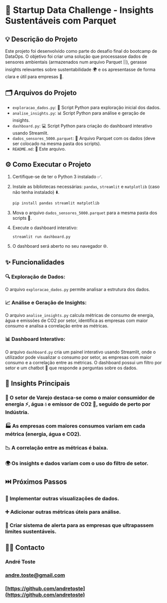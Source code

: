 # 🚀 Startup Data Challenge - Insights Sustentáveis com Parquet

## 💡 Descrição do Projeto

Este projeto foi desenvolvido como parte do desafio final do bootcamp de DataOps. O objetivo foi criar uma solução que processasse dados de sensores ambientais (armazenados num arquivo Parquet 🗄️), gerasse insights relevantes sobre sustentabilidade 🌍 e os apresentasse de forma clara e útil para empresas 🏢.

## 🗂️ Arquivos do Projeto

*   `exploracao_dados.py`: 🐍 Script Python para exploração inicial dos dados.
*   `analise_insights.py`: 📊 Script Python para análise e geração de insights.
*   `dashboard.py`: 💻 Script Python para criação do dashboard interativo usando Streamlit.
*   `dados_sensores_5000.parquet`: 💾 Arquivo Parquet com os dados (deve ser colocado na mesma pasta dos scripts).
*   `README.md`: 📝 Este arquivo.

## ⚙️ Como Executar o Projeto

1.  Certifique-se de ter o Python 3 instalado ✅.

2.  Instale as bibliotecas necessárias: `pandas`, `streamlit` e `matplotlib` (caso não tenha instalado) ⬇️.
    ```bash
    pip install pandas streamlit matplotlib
    ```

3.  Mova o arquivo `dados_sensores_5000.parquet` para a mesma pasta dos scripts 📂.

4.  Execute o dashboard interativo:
    ```bash
    streamlit run dashboard.py
    ```

5.  O dashboard será aberto no seu navegador 🌐.

## ✨ Funcionalidades

### 🔍 Exploração de Dados: 
O arquivo `exploracao_dados.py` permite analisar a estrutura dos dados.

### 📈 Análise e Geração de Insights: 
O arquivo `analise_insights.py` calcula métricas de consumo de energia, água e emissões de CO2 por setor, identifica as empresas com maior consumo e analisa a correlação entre as métricas.

### 📊 Dashboard Interativo: 
O arquivo `dashboard.py` cria um painel interativo usando Streamlit, onde o utilizador pode visualizar o consumo por setor, as empresas com maior consumo e a correlação entre as métricas. O dashboard possui um filtro por setor e um chatbot 🤖 que responde a perguntas sobre os dados.

## 🎯 Insights Principais

### 🏢 O setor de Varejo destaca-se como o maior consumidor de energia ⚡, água 💧 e emissor de CO2 💨, seguido de perto por Indústria.

### 🏭 As empresas com maiores consumos variam em cada métrica (energia, água e CO2).

### 📉 A correlação entre as métricas é baixa.

### 🌍 Os insights e dados variam com o uso do filtro de setor.

## ⏭️ Próximos Passos

### 🎨 Implementar outras visualizações de dados.

### ➕ Adicionar outras métricas úteis para análise.

### 🚨 Criar sistema de alerta para as empresas que ultrapassem limites sustentáveis.

## 👨‍💻 Contacto

### André Toste

### <andre.toste@gmail.com>

### [https://github.com/andretoste](https://github.com/andretoste)
